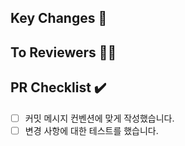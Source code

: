 ## Key Changes 🔑

<!-- 주요 구현 사항 -->
<!-- ex) User 엔티티 설계/ 회원가입 로직 설계 & ServiceTest 완료 -->

## To Reviewers 🙌🏻

<!-- 리뷰어에게 전달할 말 -->
<!-- 회원가입 시 비밀번호 유효성 검사까지 완료했습니다. / A 부분에서 이렇게 로직을 작성하였는데 확인 부탁드립니다. -->

## PR Checklist ✔️

<!-- PR이 다음 요구 사항을 충족하는지 확인하세요 -->

- [ ] 커밋 메시지 컨벤션에 맞게 작성했습니다.
- [ ] 변경 사항에 대한 테스트를 했습니다.

<!-- 아래에서 커밋 메세지 컨벤션에 맞는 것을 복사해서 제목에 넣어주세요 -->
<!-- 📌 Feat    : 기능 (새로운 기능) -->
<!-- ❗️ Fix     : 버그 (버그 수정) -->
<!-- 🛠️ Refactor: 리팩토링(이름 변경, 파일 위치 변경, 로직 변경) -->
<!-- 🎨 Design  : CSS 변경 -->
<!-- 🎀 Style   : 스타일 (코드 형식, 세미콜론 추가: 비즈니스 로직에 변경 없음) -->
<!-- 📁 Docs    : 문서 (문서 추가, 수정, 삭제) -->
<!-- ✏️ Test    : 테스트 (테스트 코드 추가, 수정, 삭제: 비즈니스 로직에 변경 없음) -->
<!-- 🎈 Chore   : 기타 변경사항 (빌드 스크립트 수정 등) -->
<!-- ➖ Remove  : 파일을 삭제하는 작업만 수행한 경우-->
